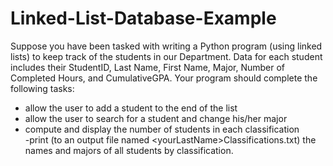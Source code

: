# Linked-List-Database-Example
Suppose you have been tasked with writing a Python program (using linked lists) to keep track of the students in our Department. Data for each student includes their StudentID, Last Name, First Name, Major, Number of Completed Hours, and CumulativeGPA. Your program should complete the following tasks:
- allow the user to add a student to the end of the list 
- allow the user to search for a student and change his/her major 
- compute and display the number of students in each classification  
-print (to an output file named &lt;yourLastName>Classifications.txt) the names and majors of all students by classification.
